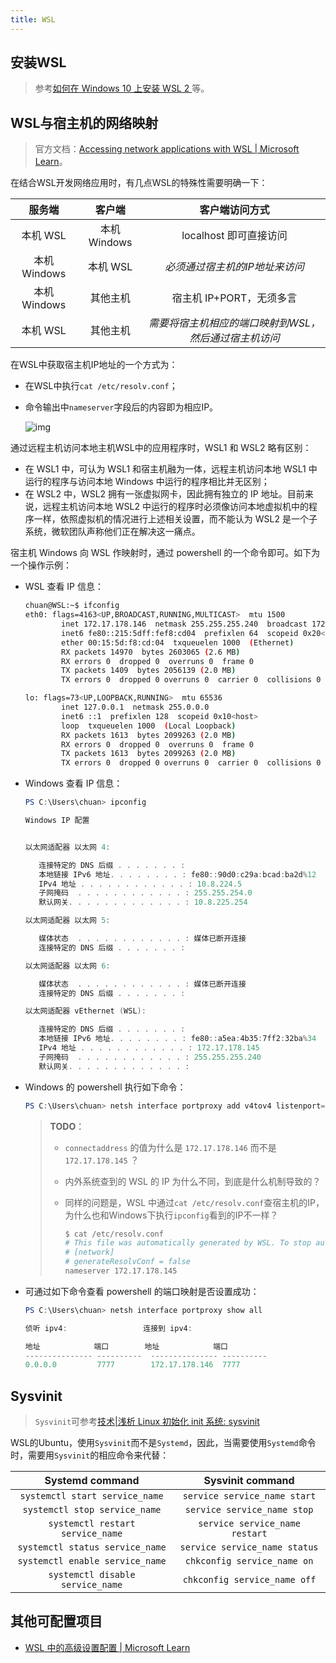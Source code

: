 ```yaml
---
title: WSL
---
```


## 安装WSL

> 参考[如何在 Windows 10 上安装 WSL 2 ](https://zhuanlan.zhihu.com/p/337104547)等。

## WSL与宿主机的网络映射

> 官方文档：[Accessing network applications with WSL | Microsoft Learn](https://learn.microsoft.com/en-us/windows/wsl/networking)。

在结合WSL开发网络应用时，有几点WSL的特殊性需要明确一下：

|    服务端    |    客户端    |                    客户端访问方式                     |
| :----------: | :----------: | :---------------------------------------------------: |
|   本机 WSL   | 本机 Windows |                localhost 即可直接访问                 |
| 本机 Windows |   本机 WSL   |            *必须通过宿主机的IP地址来访问*             |
| 本机 Windows |   其他主机   |               宿主机 IP+PORT，无须多言                |
|   本机 WSL   |   其他主机   | *需要将宿主机相应的端口映射到WSL，然后通过宿主机访问* |

在WSL中获取宿主机IP地址的一个方式为：

- 在WSL中执行`cat /etc/resolv.conf`；

- 命令输出中`nameserver`字段后的内容即为相应IP。

  ![img](https://figure-bed.chua-n.com/notebook/杂技/Linux/wsl2-network-l2w.png)

通过远程主机访问本地主机WSL中的应用程序时，WSL1 和 WSL2 略有区别：

- 在 WSL1 中，可认为 WSL1 和宿主机融为一体，远程主机访问本地 WSL1 中运行的程序与访问本地 Windows 中运行的程序相比并无区别；
- 在 WSL2 中，WSL2 拥有一张虚拟网卡，因此拥有独立的 IP 地址。目前来说，远程主机访问本地 WSL2 中运行的程序时必须像访问本地虚拟机中的程序一样，依照虚拟机的情况进行上述相关设置，而不能认为 WSL2 是一个子系统，微软团队声称他们正在解决这一痛点。

宿主机 Windows 向 WSL 作映射时，通过 powershell 的一个命令即可。如下为一个操作示例：

- WSL 查看 IP 信息：

  ```bash
  chuan@WSL:~$ ifconfig
  eth0: flags=4163<UP,BROADCAST,RUNNING,MULTICAST>  mtu 1500
          inet 172.17.178.146  netmask 255.255.255.240  broadcast 172.17.178.159
          inet6 fe80::215:5dff:fef8:cd04  prefixlen 64  scopeid 0x20<link>
          ether 00:15:5d:f8:cd:04  txqueuelen 1000  (Ethernet)
          RX packets 14970  bytes 2603065 (2.6 MB)
          RX errors 0  dropped 0  overruns 0  frame 0
          TX packets 1409  bytes 2056139 (2.0 MB)
          TX errors 0  dropped 0 overruns 0  carrier 0  collisions 0
  
  lo: flags=73<UP,LOOPBACK,RUNNING>  mtu 65536
          inet 127.0.0.1  netmask 255.0.0.0
          inet6 ::1  prefixlen 128  scopeid 0x10<host>
          loop  txqueuelen 1000  (Local Loopback)
          RX packets 1613  bytes 2099263 (2.0 MB)
          RX errors 0  dropped 0  overruns 0  frame 0
          TX packets 1613  bytes 2099263 (2.0 MB)
          TX errors 0  dropped 0 overruns 0  carrier 0  collisions 0
  ```

- Windows 查看 IP 信息：

  ```powershell
  PS C:\Users\chuan> ipconfig
  
  Windows IP 配置
  
  
  以太网适配器 以太网 4:
  
     连接特定的 DNS 后缀 . . . . . . . :
     本地链接 IPv6 地址. . . . . . . . : fe80::90d0:c29a:bcad:ba2d%12
     IPv4 地址 . . . . . . . . . . . . : 10.8.224.5
     子网掩码  . . . . . . . . . . . . : 255.255.254.0
     默认网关. . . . . . . . . . . . . : 10.8.225.254
  
  以太网适配器 以太网 5:
  
     媒体状态  . . . . . . . . . . . . : 媒体已断开连接
     连接特定的 DNS 后缀 . . . . . . . :
  
  以太网适配器 以太网 6:
  
     媒体状态  . . . . . . . . . . . . : 媒体已断开连接
     连接特定的 DNS 后缀 . . . . . . . :
  
  以太网适配器 vEthernet (WSL):
  
     连接特定的 DNS 后缀 . . . . . . . :
     本地链接 IPv6 地址. . . . . . . . : fe80::a5ea:4b35:7ff2:32ba%34
     IPv4 地址 . . . . . . . . . . . . : 172.17.178.145
     子网掩码  . . . . . . . . . . . . : 255.255.255.240
     默认网关. . . . . . . . . . . . . :
  ```

- Windows 的 powershell 执行如下命令：

  ```powershell
  PS C:\Users\chuan> netsh interface portproxy add v4tov4 listenport=7777 listenaddress=0.0.0.0 connectport=7777 connectaddress=172.17.178.146
  ```

  > **TODO**：
  >
  > - `connectaddress` 的值为什么是 `172.17.178.146` 而不是 `172.17.178.145` ？
  >
  > - 内外系统查到的 WSL 的 IP 为什么不同，到底是什么机制导致的？
  >
  > - 同样的问题是，WSL 中通过`cat /etc/resolv.conf`查宿主机的IP，为什么也和Windows下执行`ipconfig`看到的IP不一样？
  >
  >   ```bash
  >   $ cat /etc/resolv.conf
  >   # This file was automatically generated by WSL. To stop automatic generation of this file, add the following entry to /etc/wsl.conf:
  >   # [network]
  >   # generateResolvConf = false
  >   nameserver 172.17.178.145
  >   ```

- 可通过如下命令查看 powershell 的端口映射是否设置成功：

  ```powershell
  PS C:\Users\chuan> netsh interface portproxy show all
  
  侦听 ipv4:                 连接到 ipv4:
  
  地址            端口        地址            端口
  --------------- ----------  --------------- ----------
  0.0.0.0         7777        172.17.178.146  7777
  
  ```


## Sysvinit

> `Sysvinit`可参考[技术|浅析 Linux 初始化 init 系统: sysvinit](https://linux.cn/article-4422-1.html)

WSL的Ubuntu，使用`Sysvinit`而不是`Systemd`，因此，当需要使用`Systemd`命令时，需要用`Sysvinit`的相应命令来代替：

|         Systemd command          |        Sysvinit command        |
| :------------------------------: | :----------------------------: |
|  `systemctl start service_name`  |  `service service_name start`  |
|  `systemctl stop service_name`   |  `service service_name stop`   |
| `systemctl restart service_name` | `service service_name restart` |
| `systemctl status service_name`  | `service service_name status`  |
| `systemctl enable service_name`  |  `chkconfig service_name on`   |
| `systemctl disable service_name` |  `chkconfig service_name off`  |

## 其他可配置项目

- [WSL 中的高级设置配置 | Microsoft Learn](https://learn.microsoft.com/zh-cn/windows/wsl/wsl-config#wslconfig)
